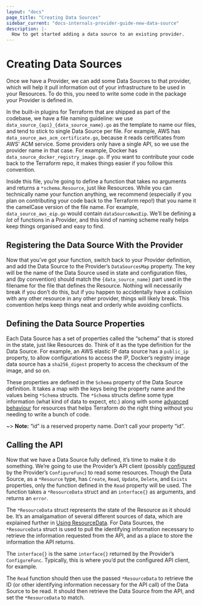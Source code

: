 ```yaml
---
layout: "docs"
page_title: "Creating Data Sources"
sidebar_current: "docs-internals-provider-guide-new-data-source"
description: |-
  How to get started adding a data source to an existing provider.
---
```


# Creating Data Sources

Once we have a Provider, we can add some Data Sources to that provider, which
will help it pull information out of your infrastructure to be used in your
Resources.  To do this, you need to write some code in the package your
Provider is defined in.

In the built-in plugins for Terraform that are shipped as part of the codebase,
we have a file naming guideline: we use
`data_source_{api}_{data_source_name}.go` as the template to name our files,
and tend to stick to  single Data Source per file. For example, AWS has
`data_source_aws_acm_certificate.go`, because it reads certificates from AWS’
ACM service. Some providers only have a single API, so we use the provider name
in that case. For example, Docker has `data_source_docker_registry_image.go`.
If you want to contribute your code back to the Terraform repo, it makes things
easier if you follow this convention.

Inside this file, you’re going to define a function that takes no arguments and
returns a `*schema.Resource`, just like Resources.  While you can technically
name your function anything, we recommend (especially if you plan on
contributing your code back to the Terraform repo!) that you name it the
camelCase version of the file name. For example, `data_source_aws_eip.go` would
contain `dataSourceAwsEip`. We’ll be defining a _lot_ of functions in a
Provider, and this kind of naming scheme really helps keep things organised and
easy to find.

## Registering the Data Source  With the Provider

Now that you’ve got your function, switch back to your Provider definition, and
add the Data Source to the Provider’s `DataSourcesMap` property. The key will
be the name of the Data Source used in state and configuration files, and (by
convention) should match the `{data_source_name}` part used in the filename for
the file that defines the Resource. Nothing will necessarily break if you don’t
do this, but if you happen to accidentally have a collision with any other
resource in any other provider, things will likely break. This convention helps
keep things neat and orderly while avoiding conflicts.

## Defining the Data Source Properties

Each Data Source has a set of properties called the “schema” that is stored in
the state, just like Resources do. Think of it as the type definition for the
Data Source. For example, an AWS elastic IP data source has a `public_ip`
property, to allow configurations to access the IP, Docker’s registry image
data source has a `sha256_digest` property to access the checksum of the image,
and so on.

These properties are defined in the `Schema` property of the Data Source
definition. It takes a map with the keys being the property name and the values
being `*Schema` structs. The `*Schema` structs define some type information
(what kind of data to expect, etc.) along with some [advanced
behaviour](/docs/internals/providers/schema.html) for resources that helps
Terraform do the right thing without you needing to write a bunch of code.

~> **Note:** “id” is a reserved property name. Don’t call your property “id”.

## Calling the API

Now that we have a Data Source fully defined, it’s time to make it do
something. We’re going to use the Provider’s API client (possibly
[configured](/docs/internals/providers/new-provider.html#configuring-your-provider)
by the Provider’s `ConfigureFunc`) to read some resources. Though the Data
Source, as a `*Resource` type, has `Create`, `Read`, `Update`, `Delete`, and
`Exists` properties, only the function defined in the `Read` property will be
used. The function takes a `*ResourceData` struct and an `interface{}` as
arguments, and returns an `error`. 

The `*ResourceData` struct represents the state of the Resource as it should
be. It’s an amalgamation of several different sources of data, which are
explained further in [Using
ResourceData](/docs/internals/providers/resource-data.html). For Data Sources,
the `*ResourceData` struct is used to pull the identifying information
necessary to retrieve the information requested from the API, and as a place to
store the information the API returns.

The `interface{}` is the same `interface{}` returned by the Provider’s
`ConfigureFunc`. Typically, this is where you’d put the configured API client,
for example.

The `Read` function should then use the passed `*ResourceData` to retrieve the
ID (or other identifying information necessary for the API call) of the Data
Source to be read. It should then retrieve the Data Source from the API, and
set the `*ResourceData` to match.
